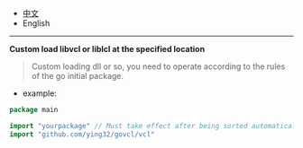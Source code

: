 * [中文](README.md)   
* English  

----


**Custom load libvcl or liblcl at the specified location**

> Custom loading dll or so, you need to operate according to the rules of the go initial package.
 
* example:
```go
package main

import "yourpackage" // Must take effect after being sorted automatically before the vcl package.
import "github.com/ying32/govcl/vcl"

```
